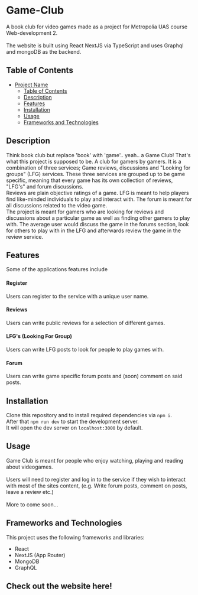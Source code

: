 # Game-Club
A book club for video games made as a project for Metropolia UAS course Web-development 2.
<br><br>
The website is built using React NextJS via TypeScript and uses Graphql and mongoDB as the backend.

## Table of Contents

- [Project Name](#project-name)
  - [Table of Contents](#table-of-contents)
  - [Description](#description)
  - [Features](#features)
  - [Installation](#installation)
  - [Usage](#usage)
  - [Frameworks and Technologies](#frameworks-and-technologies)

## Description
Think book club but replace 'book' with 'game'.. yeah.. a Game Club! That's what this project is supposed to be. A club for gamers by gamers. It is a combination of three services; Game reviews, discussions and "Looking for groups" (LFG) services. These three services are grouped up to be game specific, meaning that every game has its own collection of reviews, "LFG's" and forum discussions.
<br>
Reviews are plain objective ratings of a game. LFG is meant to help players find like-minded individuals to play and interact with. The forum is meant for all discussions related to the video game.
<br>
The project is meant for gamers who are looking for reviews and discussions about a particular game as well as finding other gamers to play with. The average user would discuss the game in the forums section, look for others to play with in the LFG and afterwards review the game in the review service.

## Features
Some of the applications features include
#### Register
Users can register to the service with a unique user name.
#### Reviews
Users can write public reviews for a selection of different games.
#### LFG's (Looking For Group)
Users can write LFG posts to look for people to play games with.
#### Forum
Users can write game specific forum posts and (soon) comment on said posts.

## Installation
Clone this repository and to install required dependencies via `npm i`.\
After that `npm run dev` to start the development server.\
It will open the dev server on `localhost:3000` by default.

## Usage
Game Club is meant for people who enjoy watching, playing and reading about videogames.
<br><br>
Users will need to register and log in to the service if they wish to interact with most of the sites content, (e.g. Write forum posts, comment on posts, leave a review etc.)
<br><br>
More to come soon...

## Frameworks and Technologies
This project uses the following frameworks and libraries:

- React
- NextJS (App Router)
- MongoDB
- GraphQL

## Check out the website here!